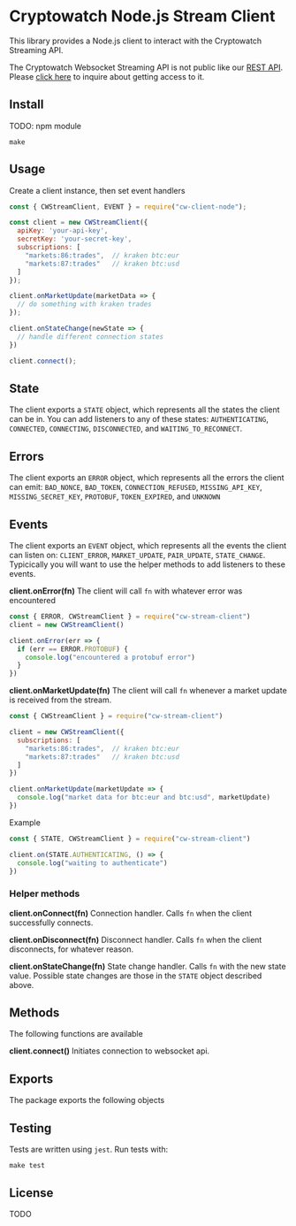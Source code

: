 # Cryptowatch Node.js Stream Client

This library provides a Node.js client to interact with the Cryptowatch Streaming API.

The Cryptowatch Websocket Streaming API is not public like our [REST API](https://cryptowat.ch/docs/api).
Please [click here](https://docs.google.com/forms/d/e/1FAIpQLSdhv_ceVtKA0qQcW6zQzBniRBaZ_cC4al31lDCeZirntkmWQw/viewform?c=0&w=1)
to inquire about getting access to it.

## Install
TODO: npm module
```
make
```

## Usage
Create a client instance, then set event handlers 

```javascript
const { CWStreamClient, EVENT } = require("cw-client-node");

const client = new CWStreamClient({
  apiKey: 'your-api-key',
  secretKey: 'your-secret-key',
  subscriptions: [
    "markets:86:trades",  // kraken btc:eur
    "markets:87:trades"   // kraken btc:usd
  ]
});

client.onMarketUpdate(marketData => {
  // do something with kraken trades
});

client.onStateChange(newState => {
  // handle different connection states 
})

client.connect();
```

## State
The client exports a `STATE` object, which represents all the states the client can be in. You can add listeners to any of these states: `AUTHENTICATING`, `CONNECTED`, `CONNECTING`, `DISCONNECTED`, and `WAITING_TO_RECONNECT`.

## Errors
The client exports an `ERROR` object, which represents all the errors the client can emit: `BAD_NONCE`, `BAD_TOKEN`, `CONNECTION_REFUSED`, `MISSING_API_KEY`, `MISSING_SECRET_KEY`, `PROTOBUF`, `TOKEN_EXPIRED`, and `UNKNOWN`

## Events
The client exports an `EVENT` object, which represents all the events the client can listen on: `CLIENT_ERROR`, `MARKET_UPDATE`, `PAIR_UPDATE`, `STATE_CHANGE`. Typicically you will want to use the helper methods to add listeners to these events.

**client.onError(fn)**
The client will call `fn` with whatever error was encountered
```javascript
const { ERROR, CWStreamClient } = require("cw-stream-client")
client = new CWStreamClient()

client.onError(err => {
  if (err == ERROR.PROTOBUF) {
    console.log("encountered a protobuf error")
  }
})
```

**client.onMarketUpdate(fn)**
The client will call `fn` whenever a market update is received from the stream.
```javascript
const { CWStreamClient } = require("cw-stream-client")

client = new CWStreamClient({
  subscriptions: [
    "markets:86:trades",  // kraken btc:eur
    "markets:87:trades"   // kraken btc:usd
  ]
})

client.onMarketUpdate(marketUpdate => {
  console.log("market data for btc:eur and btc:usd", marketUpdate)
})
```

Example
```javascript
const { STATE, CWStreamClient } = require("cw-stream-client")

client.on(STATE.AUTHENTICATING, () => {
  console.log("waiting to authenticate")
})
```
### Helper methods

**client.onConnect(fn)**
Connection handler. Calls `fn` when the client successfully connects.

**client.onDisconnect(fn)**
Disconnect handler. Calls `fn` when the client disconnects, for whatever reason.

**client.onStateChange(fn)**
State change handler. Calls `fn` with the new state value. Possible state changes are those in the `STATE` object described above.

## Methods
The following functions are available

**client.connect()**
Initiates connection to websocket api.

## Exports
The package exports the following objects

## Testing
Tests are written using `jest`. Run tests with:
```
make test
```

## License
TODO
